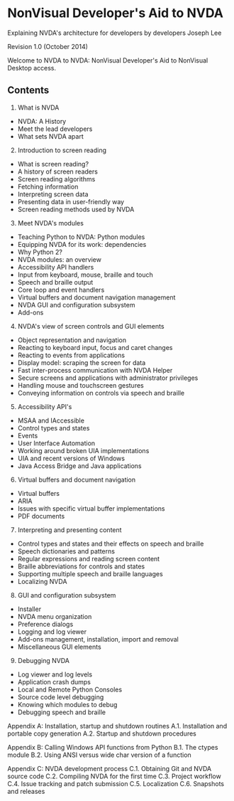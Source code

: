 # NonVisual Developer's Aid to NVDA
Explaining NVDA's architecture for developers by developers
Joseph Lee


Revision 1.0 (October 2014)

Welcome to NVDA to NVDA: NonVisual Developer's Aid to NonVisual Desktop access.

## Contents

1. What is NVDA
* NVDA: A History
* Meet the lead developers
* What sets NVDA apart
2. Introduction to screen reading
* What is screen reading?
* A history of screen readers
* Screen reading algorithms
* Fetching information
* Interpreting screen data
* Presenting data in user-friendly way
* Screen reading methods used by NVDA
3. Meet NVDA's modules
* Teaching Python to NVDA: Python modules
* Equipping NVDA for its work: dependencies
* Why Python 2?
* NVDA modules: an overview
* Accessibility API handlers
* Input from keyboard, mouse, braille and touch
* Speech and braille output
* Core loop and event handlers
* Virtual buffers and document navigation management
* NVDA GUI and configuration subsystem
* Add-ons
4. NVDA's view of screen controls and GUI elements
* Object representation and navigation
* Reacting to keyboard input, focus and caret changes
* Reacting to events from applications
* Display model: scraping the screen for data
* Fast inter-process communication with NVDA Helper
* Secure screens and applications with administrator privileges
* Handling mouse and touchscreen gestures
* Conveying information on controls via speech and braille
5. Accessibility API's
* MSAA and IAccessible
* Control types and states
* Events
* User Interface Automation
* Working around broken UIA implementations
* UIA and recent versions of Windows
* Java Access Bridge and Java applications
6. Virtual buffers and document navigation
* Virtual buffers
* ARIA
* Issues with specific virtual buffer implementations
* PDF documents
7. Interpreting and presenting content
* Control types and states and their effects on speech and braille
* Speech dictionaries and patterns
* Regular expressions and reading screen content
* Braille abbreviations for controls and states
* Supporting multiple speech and braille languages
* Localizing NVDA
8. GUI and configuration subsystem
* Installer
* NVDA menu organization
* Preference dialogs
* Logging and log viewer
* Add-ons management, installation, import and removal
* Miscellaneous GUI elements
9. Debugging NVDA
* Log viewer and log levels
* Application crash dumps
* Local and Remote Python Consoles
* Source code level debugging
* Knowing which modules to debug
* Debugging speech and braille

Appendix A: Installation, startup and shutdown routines
A.1. Installation and portable copy generation
A.2. Startup and shutdown procedures

Appendix B: Calling Windows API functions from Python
B.1. The ctypes module
B.2. Using ANSI versus wide char version of a function

Appendix C: NVDA development process
C.1. Obtaining Git and NVDA source code
C.2. Compiling NVDA for the first time
C.3. Project workflow
C.4. Issue tracking and patch submission
C.5. Localization
C.6. Snapshots and releases

